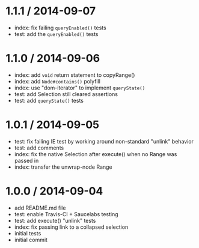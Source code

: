 
1.1.1 / 2014-09-07
==================

 * index: fix failing `queryEnabled()` tests
 * test: add the `queryEnabled()` tests

1.1.0 / 2014-09-06
==================

 * index: add `void` return statement to copyRange()
 * index: add `Node#contains()` polyfill
 * index: use "dom-iterator" to implement `queryState()`
 * test: add Selection still cleared assertions
 * test: add `queryState()` tests

1.0.1 / 2014-09-05
==================

 * test: fix failing IE test by working around non-standard "unlink" behavior
 * test: add comments
 * index: fix the native Selection after execute() when no Range was passed in
 * index: transfer the unwrap-node Range

1.0.0 / 2014-09-04
==================

 * add README.md file
 * test: enable Travis-CI + Saucelabs testing
 * test: add execute() "unlink" tests
 * index: fix passing link to a collapsed selection
 * initial tests
 * initial commit
